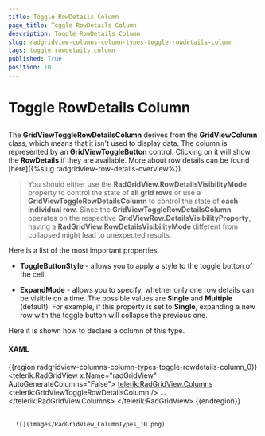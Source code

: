 ```yaml
---
title: Toggle RowDetails Column
page_title: Toggle RowDetails Column
description: Toggle RowDetails Column
slug: radgridview-columns-column-types-toggle-rowdetails-column
tags: toggle,rowdetails,column
published: True
position: 10
---
```


# Toggle RowDetails Column



## 

The __GridViewToggleRowDetailsColumn__ derives from the __GridViewColumn__ class, which means that it isn't used  to display data. The column is represented by an __GridViewToggleButton__ control. Clicking on it will show the __RowDetails__ if they are available. More about row details can be found [here]({%slug radgridview-row-details-overview%}).

>You should either use the __RadGridView.RowDetailsVisibilityMode__ property to control the state of __all grid rows__ or use a __GridViewToggleRowDetailsColumn__ to control the state of __each individual row__. Since the __GridViewToggleRowDetailsColumn__ operates on the respective __GridViewRow.DetailsVisibilityProperty__, having a __RadGridView.RowDetailsVisibilityMode__ different from collapsed might lead to unexpected results.

Here is a list of the most important properties.

* __ToggleButtonStyle__ - allows you to apply a style to the toggle button of the cell.

* __ExpandMode__ - allows you to specify, whether only one row details can be visible on a time. The possible values are __Single__ and __Multiple__ (default). For example, if this property is set to __Single__, expanding a new row with the toggle button will collapse the previous one.

Here it is shown how to declare a column of this type.

#### __XAML__

{{region radgridview-columns-column-types-toggle-rowdetails-column_0}}
	<telerik:RadGridView x:Name="radGridView"
	                         AutoGenerateColumns="False">
	    <telerik:RadGridView.Columns>
	        <telerik:GridViewToggleRowDetailsColumn />
	        ...
	    </telerik:RadGridView.Columns>
	</telerik:RadGridView>
	{{endregion}}






         
      ![](images/RadGridView_ColumnTypes_10.png)
